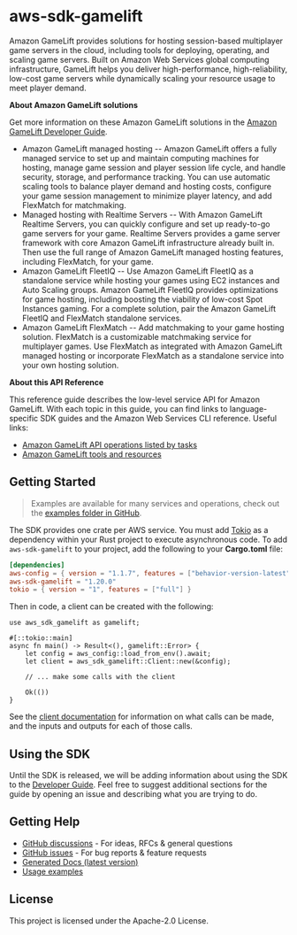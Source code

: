 # aws-sdk-gamelift

Amazon GameLift provides solutions for hosting session-based multiplayer game servers in the cloud, including tools for deploying, operating, and scaling game servers. Built on Amazon Web Services global computing infrastructure, GameLift helps you deliver high-performance, high-reliability, low-cost game servers while dynamically scaling your resource usage to meet player demand.

__About Amazon GameLift solutions__

Get more information on these Amazon GameLift solutions in the [Amazon GameLift Developer Guide](https://docs.aws.amazon.com/gamelift/latest/developerguide/).
  - Amazon GameLift managed hosting -- Amazon GameLift offers a fully managed service to set up and maintain computing machines for hosting, manage game session and player session life cycle, and handle security, storage, and performance tracking. You can use automatic scaling tools to balance player demand and hosting costs, configure your game session management to minimize player latency, and add FlexMatch for matchmaking.
  - Managed hosting with Realtime Servers -- With Amazon GameLift Realtime Servers, you can quickly configure and set up ready-to-go game servers for your game. Realtime Servers provides a game server framework with core Amazon GameLift infrastructure already built in. Then use the full range of Amazon GameLift managed hosting features, including FlexMatch, for your game.
  - Amazon GameLift FleetIQ -- Use Amazon GameLift FleetIQ as a standalone service while hosting your games using EC2 instances and Auto Scaling groups. Amazon GameLift FleetIQ provides optimizations for game hosting, including boosting the viability of low-cost Spot Instances gaming. For a complete solution, pair the Amazon GameLift FleetIQ and FlexMatch standalone services.
  - Amazon GameLift FlexMatch -- Add matchmaking to your game hosting solution. FlexMatch is a customizable matchmaking service for multiplayer games. Use FlexMatch as integrated with Amazon GameLift managed hosting or incorporate FlexMatch as a standalone service into your own hosting solution.

__About this API Reference__

This reference guide describes the low-level service API for Amazon GameLift. With each topic in this guide, you can find links to language-specific SDK guides and the Amazon Web Services CLI reference. Useful links:
  - [Amazon GameLift API operations listed by tasks](https://docs.aws.amazon.com/gamelift/latest/developerguide/reference-awssdk.html)
  - [Amazon GameLift tools and resources](https://docs.aws.amazon.com/gamelift/latest/developerguide/gamelift-components.html)

## Getting Started

> Examples are available for many services and operations, check out the
> [examples folder in GitHub](https://github.com/awslabs/aws-sdk-rust/tree/main/examples).

The SDK provides one crate per AWS service. You must add [Tokio](https://crates.io/crates/tokio)
as a dependency within your Rust project to execute asynchronous code. To add `aws-sdk-gamelift` to
your project, add the following to your **Cargo.toml** file:

```toml
[dependencies]
aws-config = { version = "1.1.7", features = ["behavior-version-latest"] }
aws-sdk-gamelift = "1.20.0"
tokio = { version = "1", features = ["full"] }
```

Then in code, a client can be created with the following:

```rust,no_run
use aws_sdk_gamelift as gamelift;

#[::tokio::main]
async fn main() -> Result<(), gamelift::Error> {
    let config = aws_config::load_from_env().await;
    let client = aws_sdk_gamelift::Client::new(&config);

    // ... make some calls with the client

    Ok(())
}
```

See the [client documentation](https://docs.rs/aws-sdk-gamelift/latest/aws_sdk_gamelift/client/struct.Client.html)
for information on what calls can be made, and the inputs and outputs for each of those calls.

## Using the SDK

Until the SDK is released, we will be adding information about using the SDK to the
[Developer Guide](https://docs.aws.amazon.com/sdk-for-rust/latest/dg/welcome.html). Feel free to suggest
additional sections for the guide by opening an issue and describing what you are trying to do.

## Getting Help

* [GitHub discussions](https://github.com/awslabs/aws-sdk-rust/discussions) - For ideas, RFCs & general questions
* [GitHub issues](https://github.com/awslabs/aws-sdk-rust/issues/new/choose) - For bug reports & feature requests
* [Generated Docs (latest version)](https://awslabs.github.io/aws-sdk-rust/)
* [Usage examples](https://github.com/awslabs/aws-sdk-rust/tree/main/examples)

## License

This project is licensed under the Apache-2.0 License.

